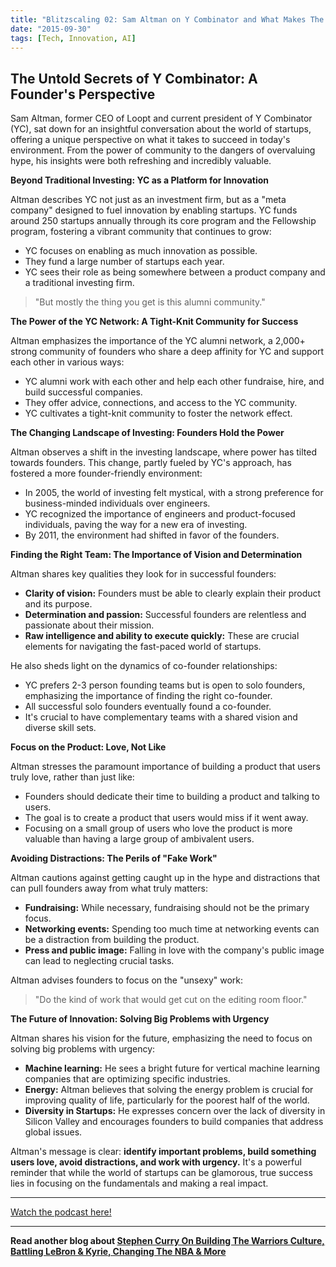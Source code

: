 ```yaml
---
title: "Blitzscaling 02: Sam Altman on Y Combinator and What Makes The Best Founders"
date: "2015-09-30"
tags: [Tech, Innovation, AI]
---
```


## The Untold Secrets of Y Combinator: A Founder's Perspective

Sam Altman, former CEO of Loopt and current president of Y Combinator (YC), sat down for an insightful conversation about the world of startups, offering a unique perspective on what it takes to succeed in today's environment. From the power of community to the dangers of overvaluing hype, his insights were both refreshing and incredibly valuable.

**Beyond Traditional Investing: YC as a Platform for Innovation**

Altman describes YC not just as an investment firm, but as a "meta company" designed to fuel innovation by enabling startups. YC funds around 250 startups annually through its core program and the Fellowship program, fostering a vibrant community that continues to grow:

* YC focuses on enabling as much innovation as possible.
* They fund a large number of startups each year.
* YC sees their role as being somewhere between a product company and a traditional investing firm.

> "But mostly the thing you get is this alumni community."

**The Power of the YC Network: A Tight-Knit Community for Success**

Altman emphasizes the importance of the YC alumni network, a 2,000+ strong community of founders who share a deep affinity for YC and support each other in various ways: 

* YC alumni work with each other and help each other fundraise, hire, and build successful companies.
* They offer advice, connections, and access to the YC community.
* YC cultivates a tight-knit community to foster the network effect.

**The Changing Landscape of Investing: Founders Hold the Power**

Altman observes a shift in the investing landscape, where power has tilted towards founders. This change, partly fueled by YC's approach, has fostered a more founder-friendly environment:

* In 2005, the world of investing felt mystical, with a strong preference for business-minded individuals over engineers. 
* YC recognized the importance of engineers and product-focused individuals, paving the way for a new era of investing. 
* By 2011, the environment had shifted in favor of the founders.

**Finding the Right Team: The Importance of Vision and Determination**

Altman shares key qualities they look for in successful founders:

* **Clarity of vision:** Founders must be able to clearly explain their product and its purpose. 
* **Determination and passion:** Successful founders are relentless and passionate about their mission.
* **Raw intelligence and ability to execute quickly:**  These are crucial elements for navigating the fast-paced world of startups.

He also sheds light on the dynamics of co-founder relationships:

* YC prefers 2-3 person founding teams but is open to solo founders, emphasizing the importance of finding the right co-founder. 
* All successful solo founders eventually found a co-founder.
* It's crucial to have complementary teams with a shared vision and diverse skill sets.

**Focus on the Product: Love, Not Like**

Altman stresses the paramount importance of building a product that users truly love, rather than just like:

* Founders should dedicate their time to building a product and talking to users.
* The goal is to create a product that users would miss if it went away.
* Focusing on a small group of users who love the product is more valuable than having a large group of ambivalent users.

**Avoiding Distractions: The Perils of "Fake Work"**

Altman cautions against getting caught up in the hype and distractions that can pull founders away from what truly matters:

* **Fundraising:** While necessary, fundraising should not be the primary focus.
* **Networking events:** Spending too much time at networking events can be a distraction from building the product.
* **Press and public image:** Falling in love with the company's public image can lead to neglecting crucial tasks.

Altman advises founders to focus on the "unsexy" work:

> "Do the kind of work that would get cut on the editing room floor."

**The Future of Innovation: Solving Big Problems with Urgency**

Altman shares his vision for the future, emphasizing the need to focus on solving big problems with urgency:

* **Machine learning:** He sees a bright future for vertical machine learning companies that are optimizing specific industries.
* **Energy:** Altman believes that solving the energy problem is crucial for improving quality of life, particularly for the poorest half of the world. 
* **Diversity in Startups:** He expresses concern over the lack of diversity in Silicon Valley and encourages founders to build companies that address global issues.

Altman's message is clear: **identify important problems, build something users love, avoid distractions, and work with urgency.** It's a powerful reminder that while the world of startups can be glamorous, true success lies in focusing on the fundamentals and making a real impact.

---

<a href="https://youtube.com/watch?v=CxKXJWf-WMg" target="_blank">Watch the podcast here!</a>


---

**Read another blog about [Stephen Curry On Building The Warriors Culture, Battling LeBron & Kyrie, Changing The NBA & More](./20221122-stephencurry-jjredick)**